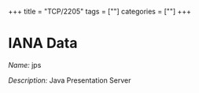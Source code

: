 +++
title = "TCP/2205"
tags = [""]
categories = [""]
+++

# IANA Data

_Name:_ jps

_Description:_ Java Presentation Server

